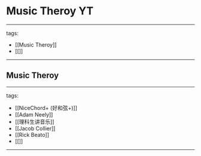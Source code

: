 # Music Theroy YT

---
tags:
  - [[Music Theroy]]
  - [[]]
---

## Music Theroy
---
tags:
  - [[NiceChord+ (好和弦+)]]
  - [[Adam Neely]]
  - [[理科生讲音乐]]
  - [[Jacob Collier]]
  - [[Rick Beato]]
  - [[]]
---
